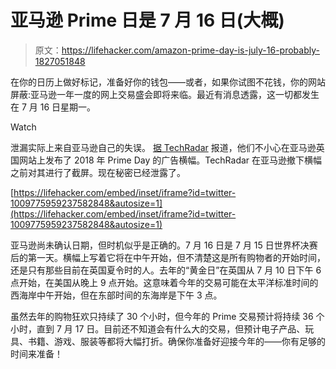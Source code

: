 # 亚马逊 Prime 日是 7 月 16 日(大概)

> 原文：<https://lifehacker.com/amazon-prime-day-is-july-16-probably-1827051848>

在你的日历上做好标记，准备好你的钱包——或者，如果你试图不花钱，你的网站屏蔽:亚马逊一年一度的网上交易盛会即将来临。最近有消息透露，这一切都发生在 7 月 16 日星期一。

Watch

泄漏实际上来自亚马逊自己的失误。 [据 TechRadar](https://www.techradar.com/news/amazon-prime-day-2018-date-leaked-36-hours-of-deals-start-midday-on-july-16th) 报道，他们不小心在亚马逊英国网站上发布了 2018 年 Prime Day 的广告横幅。TechRadar 在亚马逊撤下横幅之前对其进行了截屏。现在秘密已经泄露了。

 [https://lifehacker.com/embed/inset/iframe?id=twitter-1009775959237582848&autosize=1](https://lifehacker.com/embed/inset/iframe?id=twitter-1009775959237582848&autosize=1) 

亚马逊尚未确认日期，但时机似乎是正确的。7 月 16 日是 7 月 15 日世界杯决赛后的第一天。横幅上写着它将在中午开始，但不清楚这是所有购物者的开始时间，还是只有那些目前在英国夏令时的人。去年的“黄金日”在英国从 7 月 10 日下午 6 点开始，在美国从晚上 9 点开始。这意味着今年的交易可能在太平洋标准时间的西海岸中午开始，但在东部时间的东海岸是下午 3 点。

虽然去年的购物狂欢只持续了 30 个小时，但今年的 Prime 交易预计将持续 36 个小时，直到 7 月 17 日。目前还不知道会有什么大的交易，但预计电子产品、玩具、书籍、游戏、服装等都将大幅打折。确保你准备好迎接今年的——你有足够的时间来准备！